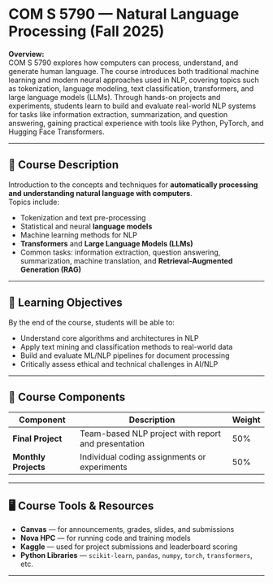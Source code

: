 # COM S 5790 — Natural Language Processing (Fall 2025)

**Overview:**  
COM S 5790 explores how computers can process, understand, and generate human language. The course introduces both traditional machine learning and modern neural approaches used in NLP, covering topics such as tokenization, language modeling, text classification, transformers, and large language models (LLMs). Through hands-on projects and experiments, students learn to build and evaluate real-world NLP systems for tasks like information extraction, summarization, and question answering, gaining practical experience with tools like Python, PyTorch, and Hugging Face Transformers.

---

## 📘 Course Description
Introduction to the concepts and techniques for **automatically processing and understanding natural language with computers**.  
Topics include:
- Tokenization and text pre-processing  
- Statistical and neural **language models**  
- Machine learning methods for NLP  
- **Transformers** and **Large Language Models (LLMs)**  
- Common tasks: information extraction, question answering, summarization, machine translation, and **Retrieval-Augmented Generation (RAG)**

---

## 🎯 Learning Objectives
By the end of the course, students will be able to:
- Understand core algorithms and architectures in NLP  
- Apply text mining and classification methods to real-world data  
- Build and evaluate ML/NLP pipelines for document processing  
- Critically assess ethical and technical challenges in AI/NLP  

---

## 🧠 Course Components
| Component | Description | Weight |
|------------|--------------|---------|
| **Final Project** | Team-based NLP project with report and presentation | 50% |
| **Monthly Projects** | Individual coding assignments or experiments | 50% |


---

## 🖥️ Course Tools & Resources
- **Canvas** — for announcements, grades, slides, and submissions  
- **Nova HPC** — for running code and training models  
- **Kaggle** — used for project submissions and leaderboard scoring  
- **Python Libraries** — `scikit-learn`, `pandas`, `numpy`, `torch`, `transformers`, etc.

---
